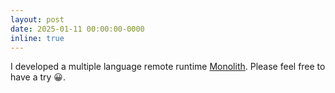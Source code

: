 ```yaml
---
layout: post
date: 2025-01-11 00:00:00-0000
inline: true
---
```


I developed a multiple language remote runtime [Monolith](https://huggingface.co/spaces/Elfsong/Monolith). Please feel free to have a try 😀.
